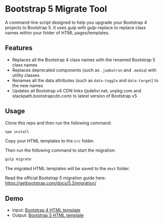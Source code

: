 # Bootstrap 5 Migrate Tool

A command-line script designed to help you upgrade your Bootstrap 4 projects to Bootstrap 5. It uses gulp with gulp-replace to replace class names within your folder of HTML pages/templates.

## Features

- Replaces all the Bootstrap 4 class names with the renamed Bootstrap 5 class names
- Replaces deprecated components (such as `.jumbotron` and `.media`) with utility classes
- Renames all the data attributes (such as `data-toggle` and `data-target`) to the new names
- Updates all Bootstrap v4 CDN links (jsdelivr.net, unpkg.com and stackpath.bootstrapcdn.com) to latest version of Bootstrap v5

## Usage

Clone this repo and then run the following command:

```bash
npm install
```

Copy your HTML templates to the `src` folder.

Then run the following command to start the migration:

```bash
gulp migrate
```

The migrated HTML templates will be saved to the `dest` folder.

Read the official Bootstrap 5 migration guide here: <https://getbootstrap.com/docs/5.3/migration/>

## Demo

- Input: [Bootstrap 4 HTML template](https://coliff.github.io/bootstrap-5-migrate-tool/src/index.html)
- Output: [Bootstrap 5 HTML template](https://coliff.github.io/bootstrap-5-migrate-tool/dest/index.html)
